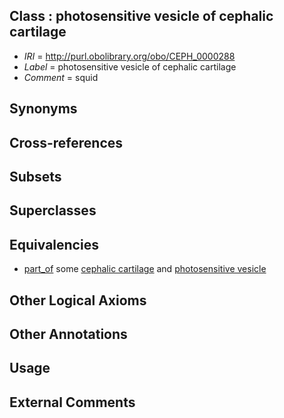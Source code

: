 
## Class : photosensitive vesicle of cephalic cartilage

 * *IRI* = http://purl.obolibrary.org/obo/CEPH_0000288
 * *Label* = photosensitive vesicle of cephalic cartilage
 * *Comment* = squid

## Synonyms


## Cross-references


## Subsets


## Superclasses


## Equivalencies

 * [part_of](../../BFO/50/BFO_0000050.md) some [cephalic cartilage](../../CEPH/56/CEPH_0000056.md) and [photosensitive vesicle](../../CEPH/00/CEPH_0000200.md)

## Other Logical Axioms


## Other Annotations


## Usage


## External Comments

